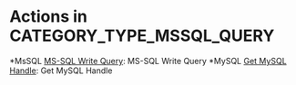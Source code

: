 # Actions in CATEGORY_TYPE_MSSQL_QUERY
*MsSQL [MS-SQL Write Query](https://github.com/unskript/Awesome-CloudOps-Automation/tree/master/MsSQL/legos/mssql_write_query/mssql_write_query.py): MS-SQL Write Query
*MySQL [Get MySQL Handle](https://github.com/unskript/Awesome-CloudOps-Automation/tree/master/MySQL/legos/mysql_get_handle/mysql_get_handle.py): Get MySQL Handle
